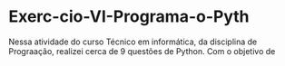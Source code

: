 # Exerc-cio-VI-Programa-o-Pyth
Nessa atividade do curso Técnico em informática, da disciplina de Prograação, realizei cerca de 9 questões de Python.  Com o objetivo de
